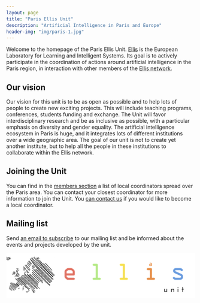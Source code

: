 ```yaml
---
layout: page
title: "Paris Ellis Unit"
description: "Artificial Intelligence in Paris and Europe"
header-img: "img/paris-1.jpg"
---
```


Welcome to the homepage of the Paris Ellis Unit. [Ellis](https://ellis.eu/) is the European Laboratory for Learning and Intelligent Systems. Its goal is to actively participate in the coordination of actions around artificial intelligence in the Paris region, in interaction with other members of the [Ellis network](https://ellis.eu/).

Our vision
---

Our vision for this unit is to be as open as possible and to help lots of people to create new exciting projects. This will include teaching programs, conferences, students funding and exchange. The Unit will favor interdisciplinary research and be as inclusive as possible, with a particular emphasis on diversity and gender equality. The artificial intelligence ecosystem in Paris is huge, and it integrates lots of different institutions over a wide geographic area. The goal of our unit is not to create yet another institute, but to help all the people in these institutions to collaborate within the Ellis network.

Joining the Unit
---

You can find in the [members section](members/) a list of local coordinators spread over the Paris area. You can contact your closest coordinator for more information to join the Unit. You [can contact us](mailto:gabriel.peyre@ens.fr) if you would like to become a local coordinator.

Mailing list
---

Send [an email to subscribe](mailto:gabriel.peyre@ens.fr) to our mailing list and be informed about the events and projects developed by the unit.

![logo](img/EllisUnit-small.png)
